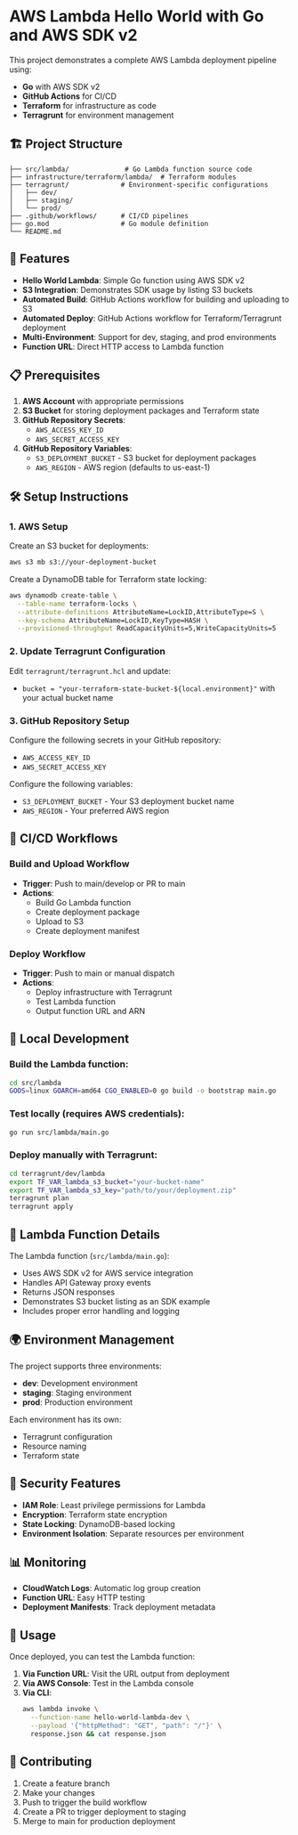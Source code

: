 # AWS Lambda Hello World with Go and AWS SDK v2

This project demonstrates a complete AWS Lambda deployment pipeline using:
- **Go** with AWS SDK v2
- **GitHub Actions** for CI/CD
- **Terraform** for infrastructure as code
- **Terragrunt** for environment management

## 🏗️ Project Structure

```
├── src/lambda/              # Go Lambda function source code
├── infrastructure/terraform/lambda/  # Terraform modules
├── terragrunt/             # Environment-specific configurations
│   ├── dev/
│   ├── staging/
│   └── prod/
├── .github/workflows/      # CI/CD pipelines
├── go.mod                  # Go module definition
└── README.md
```

## 🚀 Features

- **Hello World Lambda**: Simple Go function using AWS SDK v2
- **S3 Integration**: Demonstrates SDK usage by listing S3 buckets
- **Automated Build**: GitHub Actions workflow for building and uploading to S3
- **Automated Deploy**: GitHub Actions workflow for Terraform/Terragrunt deployment
- **Multi-Environment**: Support for dev, staging, and prod environments
- **Function URL**: Direct HTTP access to Lambda function

## 📋 Prerequisites

1. **AWS Account** with appropriate permissions
2. **S3 Bucket** for storing deployment packages and Terraform state
3. **GitHub Repository Secrets**:
   - `AWS_ACCESS_KEY_ID`
   - `AWS_SECRET_ACCESS_KEY`
4. **GitHub Repository Variables**:
   - `S3_DEPLOYMENT_BUCKET` - S3 bucket for deployment packages
   - `AWS_REGION` - AWS region (defaults to us-east-1)

## 🛠️ Setup Instructions

### 1. AWS Setup

Create an S3 bucket for deployments:
```bash
aws s3 mb s3://your-deployment-bucket
```

Create a DynamoDB table for Terraform state locking:
```bash
aws dynamodb create-table \
  --table-name terraform-locks \
  --attribute-definitions AttributeName=LockID,AttributeType=S \
  --key-schema AttributeName=LockID,KeyType=HASH \
  --provisioned-throughput ReadCapacityUnits=5,WriteCapacityUnits=5
```

### 2. Update Terragrunt Configuration

Edit `terragrunt/terragrunt.hcl` and update:
- `bucket = "your-terraform-state-bucket-${local.environment}"` with your actual bucket name

### 3. GitHub Repository Setup

Configure the following secrets in your GitHub repository:
- `AWS_ACCESS_KEY_ID`
- `AWS_SECRET_ACCESS_KEY`

Configure the following variables:
- `S3_DEPLOYMENT_BUCKET` - Your S3 deployment bucket name
- `AWS_REGION` - Your preferred AWS region

## 🔄 CI/CD Workflows

### Build and Upload Workflow
- **Trigger**: Push to main/develop or PR to main
- **Actions**:
  - Build Go Lambda function
  - Create deployment package
  - Upload to S3
  - Create deployment manifest

### Deploy Workflow
- **Trigger**: Push to main or manual dispatch
- **Actions**:
  - Deploy infrastructure with Terragrunt
  - Test Lambda function
  - Output function URL and ARN

## 🧪 Local Development

### Build the Lambda function:
```bash
cd src/lambda
GOOS=linux GOARCH=amd64 CGO_ENABLED=0 go build -o bootstrap main.go
```

### Test locally (requires AWS credentials):
```bash
go run src/lambda/main.go
```

### Deploy manually with Terragrunt:
```bash
cd terragrunt/dev/lambda
export TF_VAR_lambda_s3_bucket="your-bucket-name"
export TF_VAR_lambda_s3_key="path/to/your/deployment.zip"
terragrunt plan
terragrunt apply
```

## 📝 Lambda Function Details

The Lambda function (`src/lambda/main.go`):
- Uses AWS SDK v2 for AWS service integration
- Handles API Gateway proxy events
- Returns JSON responses
- Demonstrates S3 bucket listing as an SDK example
- Includes proper error handling and logging

## 🌍 Environment Management

The project supports three environments:
- **dev**: Development environment
- **staging**: Staging environment  
- **prod**: Production environment

Each environment has its own:
- Terragrunt configuration
- Resource naming
- Terraform state

## 🔐 Security Features

- **IAM Role**: Least privilege permissions for Lambda
- **Encryption**: Terraform state encryption
- **State Locking**: DynamoDB-based locking
- **Environment Isolation**: Separate resources per environment

## 📊 Monitoring

- **CloudWatch Logs**: Automatic log group creation
- **Function URL**: Easy HTTP testing
- **Deployment Manifests**: Track deployment metadata

## 🚦 Usage

Once deployed, you can test the Lambda function:

1. **Via Function URL**: Visit the URL output from deployment
2. **Via AWS Console**: Test in the Lambda console
3. **Via CLI**:
   ```bash
   aws lambda invoke \
     --function-name hello-world-lambda-dev \
     --payload '{"httpMethod": "GET", "path": "/"}' \
     response.json && cat response.json
   ```

## 🤝 Contributing

1. Create a feature branch
2. Make your changes
3. Push to trigger the build workflow
4. Create a PR to trigger deployment to staging
5. Merge to main for production deployment